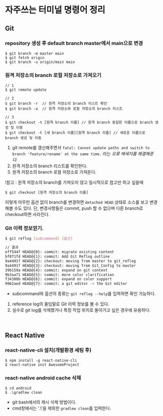 # 자주쓰는 터미널 명령어 정리

## Git
### repository 생성 후 default branch master에서 main으로 변경
```
$ git branch -m master main
$ git fetch origin
$ git branch -u origin/main main
```
### 원격 저장소의 branch 로컬 저장소로 가져오기
```
// 1
$ git remote update

// 2
$ git branch -r  // 원격 저장소의 branch 리스트 확인 
$ git branch -a  // 원격 저장소와 로컬 저장소의 branch 리스트 

// 3
$ git checkout -t [원격 branch 이름] // 원격 branch 동일한 이름으로 branch 생성 및 이동
$ git checkout -t [새 branch 이름][원격 branch 이름] // 새로운 이름으로 branch 생성 및 이동
```
1. git remote를 갱신해주면서 `fatal: Cannot update paths and switch to branch 'feature/rename' at the same time.` 라는 *오류 메세지를 해결해준다.*
2. 원격 저장소의 branch 리스트를 확인한다.
3. 원격 저장소의 branch 로컬 저장소로 가져온다.

!참고 :  원격 저장소의 branch를 가져오지 않고 일시적으로 참고만 하고 싶을때
```
$ git checkout [원격 저장소의 branch 이름]
```
이렇게 아무런 옵션 없이 branch를 변경하면 `detached HEAD` 상태로 소스를 보고 변경 해볼 수도 있다. 단, 변경사항들은 commit, push 할 수 없으며 다른 branch로 checkout하면 사라진다.

### Git 이력 정보얻기.
```bash
$ git reflog [subcommand] [옵션]

// 결과
eff544f HEAD@{0}: commit: migrate existing content
bf871fd HEAD@{1}: commit: Add Git Reflog outline
9a4491f HEAD@{2}: checkout: moving from master to git_reflog
9a4491f HEAD@{3}: checkout: moving from Git_Config to master
39b159a HEAD@{4}: commit: expand on git context
9b3aa71 HEAD@{5}: commit: more color clarification
f34388b HEAD@{6}: commit: expand on color support
9962aed HEAD@{7}: commit: a git editor -> the Git editor
```
- subcommand와 옵션의 종류는 `git reflog --help`를 입력하면 확인 가능하다.

1. reference log의 줄임말로 Git 이력 정보를 볼 수 있다.
2. 실수로 git log를 삭제했거나 특정 작업 위치로 돌아가고 싶은 경우에 유용하다.



<br>

## React Native

### react-native-cli 설치(개발환경 세팅 후)
```
$ npm install -g react-native-cli
$ react-native init AwesomeProject
```

### react-native android cache 삭제
```
$ cd android 
$ .\gradlew clean
```
 
- git bash에서의 캐시 삭제 방법이다.
- cmd창에서는 '.\\'을 제외한 `gradlew clean`를 입력한다.
